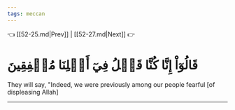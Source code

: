 ```yaml
---
tags: meccan
---
```


👈 [[52-25.md|Prev]] | [[52-27.md|Next]] 👉

# قَالُوٓاْ إِنَّا كُنَّا قَبۡلُ فِيٓ أَهۡلِنَا مُشۡفِقِينَ

They will say, "Indeed, we were previously among our people fearful [of displeasing Allah]

---

